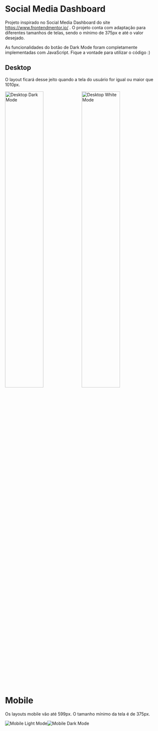 # Social Media Dashboard

Projeto inspirado no Social Media Dashboard do site https://www.frontendmentor.io/ .
O projeto conta com adaptação para diferentes tamanhos de telas, sendo o mínimo de 375px e até o valor desejado.

As funcionalidades do botão de Dark Mode foram completamente implementadas com JavaScript.
Fique a vontade para utilizar o código :)


## Desktop

O layout ficará desse jeito quando a tela do usuário for igual ou maior que 1010px.

<img src="../master/project-images/Desktop-Dark-Mode.PNG" alt="Desktop Dark Mode" width="50%"><img src="../master/project-images/Desktop-Light-Mode.PNG" alt="Desktop White Mode" width="50%">

# Mobile

Os layouts mobile vão até 599px. O tamanho mínimo da tela é de 375px.

<img src="../master/project-images/Mobile-Light-Mode.png" alt="Mobile Light Mode"><img src="../master/project-images/Mobile-Dark-Mode.png" alt="Mobile Dark Mode">
